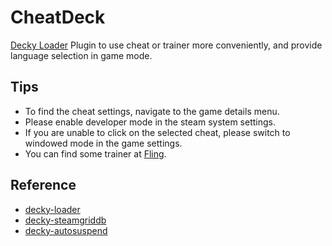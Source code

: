 # CheatDeck
[Decky Loader](https://github.com/SteamDeckHomebrew/PluginLoader) Plugin to use cheat or trainer more conveniently, and provide language selection in game mode.

## Tips
- To find the cheat settings, navigate to the game details menu.
- Please enable developer mode in the steam system settings.
- If you are unable to click on the selected cheat, please switch to windowed mode in the game settings.
- You can find some trainer at [Fling](https://flingtrainer.com/).

## Reference
- [decky-loader](https://github.com/SteamDeckHomebrew/decky-loader)  
- [decky-steamgriddb](https://github.com/SteamGridDB/decky-steamgriddb)  
- [decky-autosuspend](https://github.com/jurassicplayer/decky-autosuspend)
